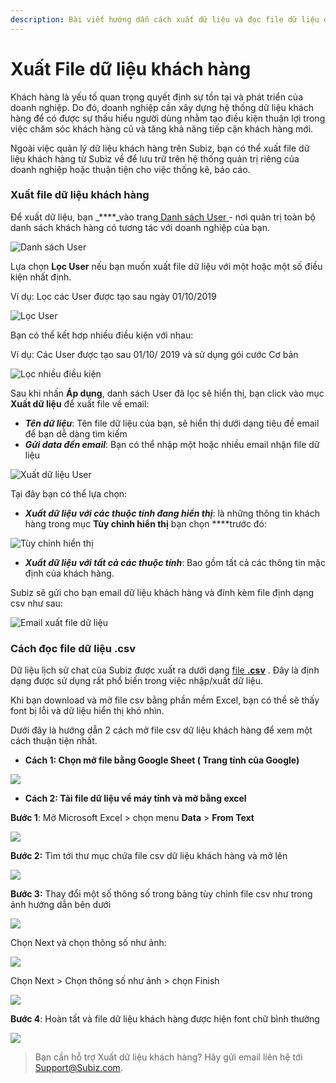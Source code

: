 ```yaml
---
description: Bài viết hướng dẫn cách xuất dữ liệu và đọc file dữ liệu định dạng csv.
---
```


# Xuất File dữ liệu khách hàng

Khách hàng là yếu tố quan trọng quyết định sự tồn tại và phát triển của doanh nghiệp. Do đó, doanh nghiệp cần xây dựng hệ thống dữ liệu khách hàng để có được sự thấu hiểu người dùng nhằm tạo điều kiện thuận lợi trong việc chăm sóc khách hàng cũ và tăng khả năng tiếp cận khách hàng mới.

Ngoài việc quản lý dữ liệu khách hàng trên Subiz, bạn có thể xuất file dữ liệu khách hàng từ Subiz về để lưu trữ trên hệ thống quản trị riêng của doanh nghiệp hoặc thuận tiện cho việc thống kê, báo cáo.

### Xuất file dữ liệu khách hàng

Để xuất dữ liệu, bạn _****_vào trang[ Danh sách User ](https://app.subiz.com/contacts) - nơi quản trị toàn bộ danh sách khách hàng có tương tác với doanh nghiệp của bạn. 

![Danh s&#xE1;ch User](../../.gitbook/assets/contact.png)

Lựa chọn **Lọc User** nếu bạn muốn xuất file dữ liệu với một hoặc một số điều kiện nhất định.

Ví dụ: Lọc các User được tạo sau ngày 01/10/2019

![L&#x1ECD;c User](../../.gitbook/assets/loc.png)

Bạn có thể kết hơp nhiều điều kiện với nhau:

Ví dụ: Các User được tạo sau 01/10/ 2019 và sử dụng gói cước Cơ bản

![L&#x1ECD;c nhi&#x1EC1;u &#x111;i&#x1EC1;u ki&#x1EC7;n](../../.gitbook/assets/loc-nhieu-dieu-kien.png)

Sau khi nhấn **Áp dụng**, danh sách User đã lọc sẽ hiển thị, bạn click vào mục **Xuất dữ liệu** để xuất file về email:

* _**Tên dữ liệu**_: Tên file dữ liệu của bạn, sẽ hiển thị dưới dạng tiêu đề email để bạn dễ dàng tìm kiếm
* _**Gửi data đến email**_: Bạn có thể nhập một hoặc nhiều email nhận file dữ liệu

![Xu&#x1EA5;t d&#x1EEF; li&#x1EC7;u User](../../.gitbook/assets/xuat-file-3.png)

Tại đây bạn có thể lựa chọn:

- _**Xuất dữ liệu với các thuộc tính đang hiển thị**_: là những thông tin khách hàng trong mục **Tùy chỉnh hiển thị** bạn chọn ****trước đó:

![T&#xF9;y ch&#x1EC9;nh hi&#x1EC3;n th&#x1ECB;](../../.gitbook/assets/thuoc-tinh-hien-thi.png)

- _**Xuất dữ liệu với tất cả các thuộc tính**_: Bao gồm tất cả các thông tin mặc định của khách hàng.

Subiz sẽ gửi cho bạn email dữ liệu khách hàng và đính kèm file định dạng csv như sau: 

![Email xu&#x1EA5;t file d&#x1EEF; li&#x1EC7;u](../../.gitbook/assets/email%20%281%29.png)

### Cách đọc file dữ liệu .csv

Dữ liệu lịch sử chat của Subiz được xuất ra dưới dạng [file **.csv**](https://en.wikipedia.org/wiki/Comma-separated_values) . Đây là định dạng được sử dụng rất phổ biến trong việc nhập/xuất dữ liệu.

Khi bạn download và mở file csv bằng phần mềm Excel, bạn có thể sẽ thấy font bị lỗi và dữ liệu hiển thị khó nhìn.

Dưới đây là hướng dẫn 2 cách mở file csv dữ liệu khách hàng để xem một cách thuận tiện nhất.

* **Cách 1: Chọn mở file bằng Google Sheet \( Trang tính của Google\)**

![](../../.gitbook/assets/ggle-sheet.png)

* **Cách 2: Tải file dữ liệu về máy tính và mở bằng excel**

**Bước 1**: Mở Microsoft Excel &gt; chọn menu **Data** &gt; **From Text**

![](../../.gitbook/assets/csv-11.png)

**Bước 2:**  Tìm tới thư mục chứa file csv dữ liệu khách hàng và mở lên

![](../../.gitbook/assets/csv22.png)

 **Bước 3:** Thay đổi một số thông số trong bảng tùy chỉnh file csv như trong ảnh hướng dẫn bên dưới

![](../../.gitbook/assets/csv33.png)

Chọn Next và chọn thông số như ảnh:

![](../../.gitbook/assets/csv44.png)

Chọn Next &gt; Chọn thông số như ảnh &gt; chọn Finish

![](../../.gitbook/assets/csv55.png)

**Bước 4**: Hoàn tất và file dữ liệu khách hàng được hiện font chữ bình thường

![](../../.gitbook/assets/csv66.png)

> Bạn cần hỗ trợ Xuất dữ liệu khách hàng? Hãy gửi email liên hệ tới Support@Subiz.com.

